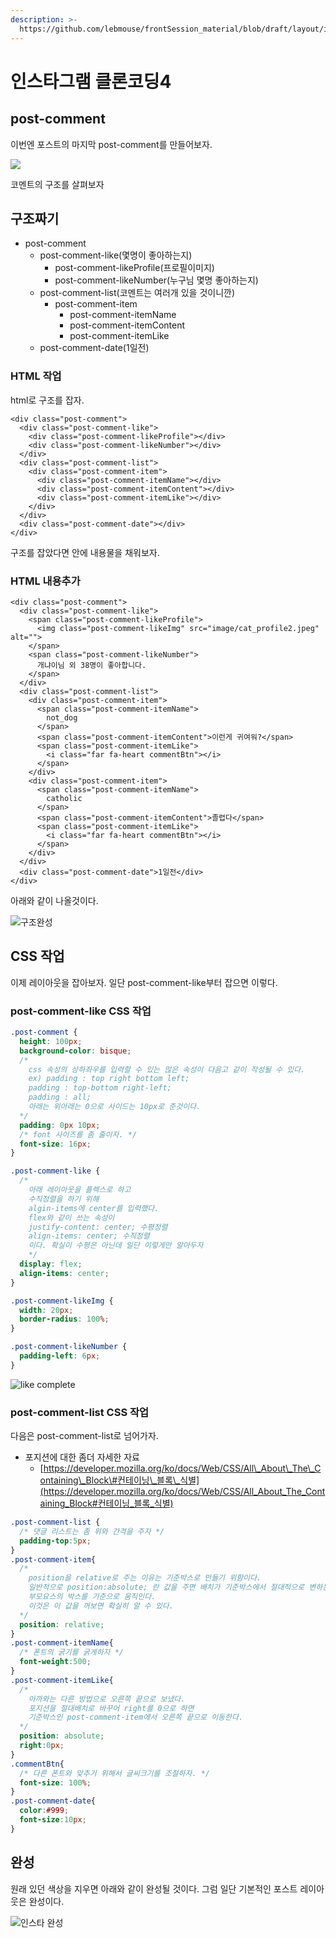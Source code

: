 ```yaml
---
description: >-
  https://github.com/lebmouse/frontSession_material/blob/draft/layout/instagram4.html
---
```


# 인스타그램 클론코딩4

## post-comment

이번엔 포스트의 마지막 post-comment를 만들어보자.

![](../.gitbook/assets/insta-1.png)

코멘트의 구조를 살펴보자

## 구조짜기

* post-comment
  * post-comment-like\(몇명이 좋아하는지\)
    * post-comment-likeProfile\(프로필이미지\)
    * post-comment-likeNumber\(누구님 몇명 좋아하는지\)
  * post-comment-list\(코멘트는 여러개 있을 것이니깐\)
    * post-comment-item
      * post-comment-itemName
      * post-comment-itemContent
      * post-comment-itemLike
  * post-comment-date\(1일전\)

### HTML 작업

html로 구조를 잡자.

```markup
<div class="post-comment">
  <div class="post-comment-like">
    <div class="post-comment-likeProfile"></div>
    <div class="post-comment-likeNumber"></div>
  </div>
  <div class="post-comment-list">
    <div class="post-comment-item">
      <div class="post-comment-itemName"></div>
      <div class="post-comment-itemContent"></div>
      <div class="post-comment-itemLike"></div>
    </div>
  </div>
  <div class="post-comment-date"></div>
</div>
```

구조를 잡았다면 안에 내용물을 채워보자.

### HTML 내용추가

```markup
<div class="post-comment">
  <div class="post-comment-like">
    <span class="post-comment-likeProfile">
      <img class="post-comment-likeImg" src="image/cat_profile2.jpeg" alt="">
    </span>
    <span class="post-comment-likeNumber">
      개냐이님 외 38명이 좋아합니다.
    </span>
  </div>
  <div class="post-comment-list">
    <div class="post-comment-item">
      <span class="post-comment-itemName">
        not_dog
      </span>
      <span class="post-comment-itemContent">이런게 귀여워?</span>
      <span class="post-comment-itemLike">
        <i class="far fa-heart commentBtn"></i>
      </span>
    </div>
    <div class="post-comment-item">
      <span class="post-comment-itemName">
        catholic
      </span>
      <span class="post-comment-itemContent">졸렵다</span>
      <span class="post-comment-itemLike">
        <i class="far fa-heart commentBtn"></i>
      </span>
    </div>
  </div>
  <div class="post-comment-date">1일전</div>
</div>
```

아래와 같이 나올것이다.

![&#xAD6C;&#xC870;&#xC644;&#xC131;](../.gitbook/assets/4-1.png)

## CSS 작업

이제 레이아웃을 잡아보자. 일단 post-comment-like부터 잡으면 이렇다.

### post-comment-like CSS 작업

```css
.post-comment {
  height: 100px;
  background-color: bisque;
  /*
    css 속성의 상하좌우를 입력할 수 있는 많은 속성이 다음고 같이 작성될 수 있다.
    ex) padding : top right bottom left;
    padding : top-bottom right-left;
    padding : all;
    아래는 위아래는 0으로 사이드는 10px로 준것이다.
  */
  padding: 0px 10px;
  /* font 사이즈를 좀 줄이자. */
  font-size: 16px;
}

.post-comment-like {
  /*
    아래 레이아웃을 플렉스로 하고
    수직정렬을 하기 위해
    algin-items에 center를 입력했다.
    flex와 같이 쓰는 속성이
    justify-content: center; 수평정렬
    align-items: center; 수직정렬
    이다. 확실이 수평은 아닌데 일단 이렇게만 알아두자
    */
  display: flex;
  align-items: center;
}

.post-comment-likeImg {
  width: 20px;
  border-radius: 100%;
}

.post-comment-likeNumber {
  padding-left: 6px;
}
```

![like complete](../.gitbook/assets/4-2.png)

### post-comment-list CSS 작업

다음은 post-comment-list로 넘어가자.

* 포지션에 대한 좀더 자세한 자료
  * [https://developer.mozilla.org/ko/docs/Web/CSS/All\_About\_The\_Containing\_Block\#컨테이닝\_블록\_식별](https://developer.mozilla.org/ko/docs/Web/CSS/All_About_The_Containing_Block#컨테이닝_블록_식별)

```css
.post-comment-list {
  /* 댓글 리스트는 좀 위와 간격을 주자 */
  padding-top:5px;
}
.post-comment-item{
  /* 
    position을 relative로 주는 이유는 기준박스로 만들기 위함이다.
    일반적으로 position:absolute; 란 값을 주면 배치가 기준박스에서 절대적으로 변하는데 이 때 부모의 position의 값이 relative인 경우
    부모요스의 박스를 기준으로 움직인다.
    이것은 이 값을 꺼보면 확실히 알 수 있다.
  */
  position: relative;
}
.post-comment-itemName{
  /* 폰트의 굵기를 굵게하자 */
  font-weight:500;
}
.post-comment-itemLike{
  /*
    아까와는 다른 방법으로 오른쪽 끝으로 보냈다.
    포지션을 절대배치로 바꾸어 right를 0으로 하면 
    기준박스인 post-comment-item에서 오른쪽 끝으로 이동한다.
  */
  position: absolute;
  right:0px;
}
.commentBtn{
  /* 다른 폰트와 맞추기 위해서 글씨크기를 조절하자. */
  font-size: 100%;
}
.post-comment-date{
  color:#999;
  font-size:10px;
}
```

## 완성

원래 있던 색상을 지우면 아래와 같이 완성될 것이다. 그럼 일단 기본적인 포스트 레이아웃은 완성이다.

![&#xC778;&#xC2A4;&#xD0C0; &#xC644;&#xC131;](../.gitbook/assets/4-3.png)

